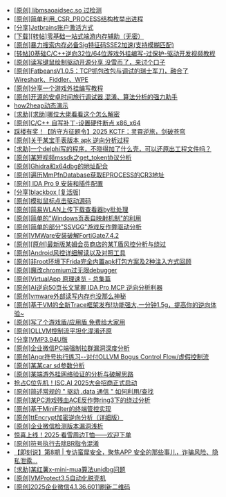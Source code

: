 + [[原创] libmsaoaidsec.so 过检测](https://bbs.kanxue.com/thread-287058.htm)
+ [[原创]简单利用_CSR_PROCESS结构枚举出进程](https://bbs.kanxue.com/thread-286312.htm)
+ [[分享]Jetbrains账户激活方式](https://bbs.kanxue.com/thread-284298.htm)
+ [[下载][转帖]零基础一站式端游内存辅助（无密）](https://bbs.kanxue.com/thread-287049.htm)
+ [[原创]暴力搜索内存必备Sig特征码SSE2加速(支持模糊匹配)](https://bbs.kanxue.com/thread-209946.htm)
+ [[转帖]0基础C/C++逆向32位/64位游戏外挂编写-过保护-驱动开发视频教程](https://bbs.kanxue.com/thread-286955.htm)
+ [[原创]读写键鼠绘制驱动开源分享 没雪币了，来讨个口子](https://bbs.kanxue.com/thread-286756.htm)
+ [[原创]FatbeansV1.0.5：TCP抓包改包与调试的瑞士军刀，融合了Wireshark、Fiddler、WPE](https://bbs.kanxue.com/thread-284571.htm)
+ [[原创]分享一个游戏外挂编写教程](https://bbs.kanxue.com/thread-286912.htm)
+ [[原创]开源的安卓时间旅行调试器,混淆、算法分析的强力助手](https://bbs.kanxue.com/thread-286457.htm)
+ [how2heap动态演示](https://bbs.kanxue.com/thread-287061.htm)
+ [[求助][求助]哪位大佬看看这个怎么解密](https://bbs.kanxue.com/thread-286492.htm)
+ [[原创]C/C++ 自写补丁-设置硬件断点 x86_x64](https://bbs.kanxue.com/thread-283839.htm)
+ [踩楼有奖！【防守方征题令】2025 KCTF：灵霄逆旅，剑破苍穹](https://bbs.kanxue.com/thread-286311.htm)
+ [[原创]关于某宝手表版本 apk 逆向分析过程](https://bbs.kanxue.com/thread-287025.htm)
+ [[求助]一个delphi写的程序，不晓得加了什么壳，可以还原出工程文件吗？](https://bbs.kanxue.com/thread-284991.htm)
+ [[原创]某短视频mssdk之get_token协议分析](https://bbs.kanxue.com/thread-287008.htm)
+ [[原创]Ghidra和x64dbg的地址配合](https://bbs.kanxue.com/thread-286869.htm)
+ [[原创]遍历MmPfnDatabase获取EPROCESS的CR3地址](https://bbs.kanxue.com/thread-286598.htm)
+ [[原创] IDA Pro 9 安装和插件配置](https://bbs.kanxue.com/thread-285604.htm)
+ [[分享]blackbox [复活版]](https://bbs.kanxue.com/thread-286308.htm)
+ [[原创]模拟鼠标点击驱动源码](https://bbs.kanxue.com/thread-286960.htm)
+ [[原创]简易WLAN上传下载查看器by批处理](https://bbs.kanxue.com/thread-287036.htm)
+ [[原创]简单的"Windows页表自映射机制"的利用](https://bbs.kanxue.com/thread-285332.htm)
+ [[原创]简单的部分"SSVGG"游戏反作弊驱动分析](https://bbs.kanxue.com/thread-286409.htm)
+ [[原创]VMWare安装破解FortiGate7.4.2](https://bbs.kanxue.com/thread-284794.htm)
+ [[原创][原创]最新版某姆会员商店的某T盾风控分析与绕过](https://bbs.kanxue.com/thread-286243.htm)
+ [[原创]Android风控详细解读以及对照工具](https://bbs.kanxue.com/thread-286120.htm)
+ [[原创]非root环境下Frida完全内置apk打包方案及2种注入方式回顾](https://bbs.kanxue.com/thread-284482.htm)
+ [[原创]魔改chromium过无限debugger](https://bbs.kanxue.com/thread-287073.htm)
+ [[原创]VirtualApp 原理速览 - 总集篇](https://bbs.kanxue.com/thread-286728.htm)
+ [[原创]AI逆向50页长文掌握 IDA Pro MCP 逆向分析利器](https://bbs.kanxue.com/thread-286813.htm)
+ [[原创]vmware外部读写内存也没那么神秘](https://bbs.kanxue.com/thread-284956.htm)
+ [[原创]基于VM的全新Trace框架发布!功能强大,一分钟1.5g，提高你的逆向体验~](https://bbs.kanxue.com/thread-285471.htm)
+ [[原创]写了个游戏盾/应用盾 免费给大家用](https://bbs.kanxue.com/thread-284616.htm)
+ [[原创]OLLVM控制流平坦化混淆还原](https://bbs.kanxue.com/thread-286151.htm)
+ [[分享]VMP3.94U版](https://bbs.kanxue.com/thread-287018.htm)
+ [[原创]企业微信PC端强制拉群漏洞深度分析](https://bbs.kanxue.com/thread-286616.htm)
+ [[原创]Angr符号执行练习--对付OLLVM Bogus Control Flow/虚假控制流](https://bbs.kanxue.com/thread-287076.htm)
+ [[原创]某某car sd参数分析](https://bbs.kanxue.com/thread-286646.htm)
+ [[原创]某端游外挂网络验证的分析与破解思路](https://bbs.kanxue.com/thread-286748.htm)
+ [抢占C位先机！ISC.AI 2025大会招商正式启动](https://bbs.kanxue.com/thread-287075.htm)
+ [[原创]简述常规的 " 驱动 .data 通信 " 如何利用/查找](https://bbs.kanxue.com/thread-285348.htm)
+ [[原创]某PC游戏残血ACE反作弊ring3下的绕过分析](https://bbs.kanxue.com/thread-284667.htm)
+ [[原创]基于MiniFilter的终端管控实现](https://bbs.kanxue.com/thread-285447.htm)
+ [[原创]ttEncrypt加密逆向分析（详细版）](https://bbs.kanxue.com/thread-286273.htm)
+ [[原创]企业微信检测版本漏洞浅析](https://bbs.kanxue.com/thread-284796.htm)
+ [惊喜上线！2025·看雪周边T恤——欢迎下单](https://bbs.kanxue.com/thread-287077.htm)
+ [[原创]符号执行去除BR指令混淆](https://bbs.kanxue.com/thread-280737.htm)
+ [【即刻说】第8期 | 专访蛮犀安全，聚焦APP 安全的那些事儿，诈骗风险、隐私泄露...](https://bbs.kanxue.com/thread-287078.htm)
+ [[求助]某红薯x-mini-mua算法unidbg问题](https://bbs.kanxue.com/thread-287041.htm)
+ [[原创]VMProtect3.5自动化脱壳机](https://bbs.kanxue.com/thread-271011.htm)
+ [[原创]2025企业微信4.1.36.6011刷新二维码](https://bbs.kanxue.com/thread-286472.htm)

